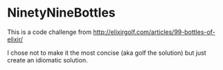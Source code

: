 # NinetyNineBottles

This is a code challenge from http://elixirgolf.com/articles/99-bottles-of-elixir/

I chose not to make it the most concise (aka golf the solution) but just create an idiomatic solution.
